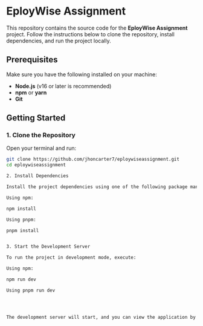 # EployWise Assignment

This repository contains the source code for the **EployWise Assignment** project. Follow the instructions below to clone the repository, install dependencies, and run the project locally.

## Prerequisites

Make sure you have the following installed on your machine:
- **Node.js** (v16 or later is recommended)
- **npm** or **yarn**
- **Git**

## Getting Started

### 1. Clone the Repository

Open your terminal and run:

```sh
git clone https://github.com/jhoncarter7/eploywiseassignment.git
cd eploywiseassignment

2. Install Dependencies

Install the project dependencies using one of the following package managers:

Using npm:

npm install

Using pnpm:

pnpm install


3. Start the Development Server

To run the project in development mode, execute:

Using npm:

npm run dev

Using pnpm run dev




The development server will start, and you can view the application by navigating to http://localhost:3000 in your browser.
